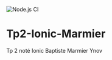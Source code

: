 ![Node.js CI](https://github.com/RexT2507/Tp2-Ionic-Marmier/workflows/Node.js%20CI/badge.svg?branch=master)

# Tp2-Ionic-Marmier
Tp 2 noté Ionic Baptiste Marmier Ynov
